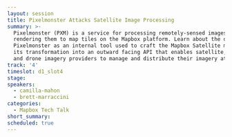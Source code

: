```yaml
---
layout: session
title: Pixelmonster Attacks Satellite Image Processing
summary: >-
  Pixelmonster (PXM) is a service for processing remotely-sensed images and
  rendering them to map tiles on the Mapbox platform. Learn about the origins of
  Pixelmonster as an internal tool used to craft the Mapbox Satellite map. And
  its transformation into an outward facing API that enables satellite, aerial,
  and drone imagery providers to manage and distribute their imagery at scale.
track: '4'
timeslot: d1_slot4
stage:
speakers:
  - camilla-mahon
  - brett-marraccini
categories:
  - Mapbox Tech Talk
short_summary: 
scheduled: true
---
```


